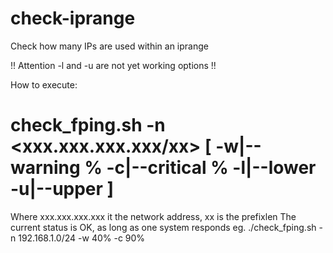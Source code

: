 # check-iprange
Check how many IPs are used within an iprange

!! Attention -l and -u are not yet working options !!

How to execute:

# check_fping.sh -n <xxx.xxx.xxx.xxx/xx> [ -w|--warning <number>% -c|--critical <number>% -l|--lower <number> -u|--upper <number>]

Where xxx.xxx.xxx.xxx it the network address, xx is the prefixlen
The current status is OK, as long as one system responds
eg. ./check_fping.sh -n 192.168.1.0/24 -w 40% -c 90%



 
